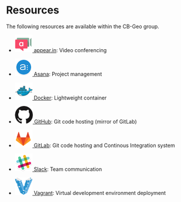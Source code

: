 # Resources

The following resources are available within the CB-Geo group.

* [![appear.in](images/appear.in.png) appear.in](https://appear.in/cb-geo): Video conferencing

* [![asana](images/asana.png) Asana](https://asana.com/):  Project management

* [![docker](images/docker.png) Docker](https://hub.docker.com/u/cbgeo): Lightweight container

* [![github](images/github.png) GitHub](https://github.com/cb-geo): Git code hosting (mirror of GitLab)

* [![gitlab](images/gitlab.png) GitLab](https://git.cb-geo.com): Git code hosting and Continous Integration system

* [![slack](images/slack.png) Slack](https://cb-geo.slack.com/): Team communication

* [![vagrant](images/vagrant.png) Vagrant](https://www.vagrantup.com/): Virtual development environment deployment
